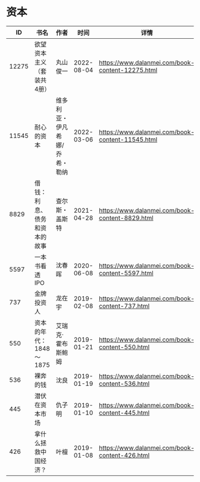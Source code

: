 # 资本

| ID | 书名 | 作者 | 时间 | 详情 | 下载页面 | EPUB下载链接 | MOBI下载链接 | AZW3下载链接 |
| --- | --- | --- | --- | --- | --- | --- | --- | --- |
| 12275 | 欲望资本主义（套装共4册） | 丸山俊一 | 2022-08-04 | https://www.dalanmei.com/book-content-12275.html | https://www.dalanmei.com/download-book-12275.html | http://ct.dalanmei.com/f/31084289-771229927-1afe49 | http://ct.dalanmei.com/f/31084289-771241355-061c8e | http://ct.dalanmei.com/f/31084289-771233483-740e3f |
| 11545 | 耐心的资本 | 维多利亚・伊凡希娜/乔希・勒纳 | 2022-03-06 | https://www.dalanmei.com/book-content-11545.html | https://www.dalanmei.com/download-book-11545.html | http://ct.dalanmei.com/f/31084289-570172877-a70209 | http://ct.dalanmei.com/f/31084289-570297135-a820b0 | http://ct.dalanmei.com/f/31084289-570365254-03b6ee |
| 8829 | 借钱：利息、债务和资本的故事 | 查尔斯・盖斯特 | 2021-04-28 | https://www.dalanmei.com/book-content-8829.html | https://www.dalanmei.com/download-book-8829.html | http://ct.dalanmei.com/f/31084289-571714719-b74d41 | http://ct.dalanmei.com/f/31084289-572113999-89c96f | http://ct.dalanmei.com/f/31084289-572122929-df44e6 |
| 5597 | 一本书看透IPO | 沈春晖 | 2020-06-08 | https://www.dalanmei.com/book-content-5597.html | https://www.dalanmei.com/download-book-5597.html | http://ct.dalanmei.com/f/31084289-571605129-5751ba | http://ct.dalanmei.com/f/31084289-571737059-010c99 | http://ct.dalanmei.com/f/31084289-571916135-6582ec |
| 737 | 金牌投资人 | 龙在宇 | 2019-02-08 | https://www.dalanmei.com/book-content-737.html |  |  |  |  |
| 550 | 资本的年代：1848～1875 | 艾瑞克·霍布斯鲍姆 | 2019-01-21 | https://www.dalanmei.com/book-content-550.html | https://www.dalanmei.com/download-book-550.html | http://ct.dalanmei.com/f/31084289-571453596-bab8dd | http://ct.dalanmei.com/f/31084289-571787238-c38dac | http://ct.dalanmei.com/f/31084289-571886825-19a6c9 |
| 536 | 裸奔的钱 | 沈良 | 2019-01-19 | https://www.dalanmei.com/book-content-536.html | https://www.dalanmei.com/download-book-536.html | http://ct.dalanmei.com/f/31084289-571453679-b00460 | http://ct.dalanmei.com/f/31084289-571787275-39ccab | http://ct.dalanmei.com/f/31084289-571886983-553646 |
| 445 | 潜伏在资本市场 | 仇子明 | 2019-01-10 | https://www.dalanmei.com/book-content-445.html | https://www.dalanmei.com/download-book-445.html | http://ct.dalanmei.com/f/31084289-571454515-02a34b | http://ct.dalanmei.com/f/31084289-571787695-7c5844 | http://ct.dalanmei.com/f/31084289-571888180-476d6b |
| 426 | 拿什么拯救中国经济？ | 叶檀 | 2019-01-08 | https://www.dalanmei.com/book-content-426.html | https://www.dalanmei.com/download-book-426.html | http://ct.dalanmei.com/f/31084289-571455189-eddd54 | http://ct.dalanmei.com/f/31084289-571787747-e77686 | http://ct.dalanmei.com/f/31084289-571888524-732bf1 |
